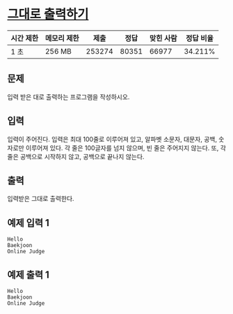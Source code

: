 # [그대로 출력하기](https://www.acmicpc.net/problem/11718)

| 시간 제한 | 메모리 제한 | 제출 | 정답 | 맞힌 사람 | 정답 비율 |
| --- | --- | --- | --- | --- | --- |
| 1 초 | 256 MB | 253274 | 80351 | 66977 | 34.211% |

## 문제

입력 받은 대로 출력하는 프로그램을 작성하시오.

## 입력

입력이 주어진다. 입력은 최대 100줄로 이루어져 있고, 알파벳 소문자, 대문자, 공백, 숫자로만 이루어져 있다. 각 줄은 100글자를 넘지 않으며, 빈 줄은 주어지지 않는다. 또, 각 줄은 공백으로 시작하지 않고, 공백으로 끝나지 않는다.

## 출력

입력받은 그대로 출력한다.

## 예제 입력 1

```
Hello
Baekjoon
Online Judge

```

## 예제 출력 1

```
Hello
Baekjoon
Online Judge
```
